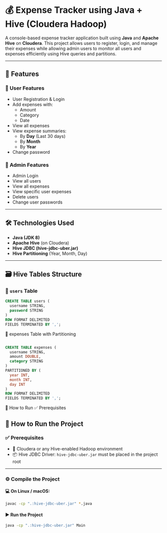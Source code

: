 # 💰 Expense Tracker using Java + Hive (Cloudera Hadoop)

A console-based expense tracker application built using **Java** and **Apache Hive** on **Cloudera**. This project allows users to register, login, and manage their expenses while allowing admin users to monitor all users and expenses efficiently using Hive queries and partitions.

---

## 📌 Features

### 👤 User Features
- User Registration & Login
- Add expenses with:
  - Amount
  - Category
  - Date
- View all expenses
- View expense summaries:
  - By **Day** (Last 30 days)
  - By **Month**
  - By **Year**
- Change password

### 🔑 Admin Features
- Admin Login
- View all users
- View all expenses
- View specific user expenses
- Delete users
- Change user passwords

---

## 🛠️ Technologies Used

- **Java (JDK 8)**  
- **Apache Hive** (on Cloudera)
- **Hive JDBC (hive-jdbc-uber.jar)**
- **Hive Partitioning** (Year, Month, Day)

---

## 🗃️ Hive Tables Structure

### 📄 `users` Table
```sql
CREATE TABLE users (
  username STRING,
  password STRING
)
ROW FORMAT DELIMITED
FIELDS TERMINATED BY ',';
 ```

📄 expenses Table with Partitioning
```sql

CREATE TABLE expenses (
  username STRING,
  amount DOUBLE,
  category STRING
)
PARTITIONED BY (
  year INT,
  month INT,
  day INT
)
ROW FORMAT DELIMITED
FIELDS TERMINATED BY ',';
```


🚀 How to Run
✅ Prerequisites

## 🚀 How to Run the Project

### ✅ Prerequisites

- 🐘 Cloudera or any Hive-enabled Hadoop environment  
- 📦 Hive JDBC Driver: `hive-jdbc-uber.jar` must be placed in the project root

---

### ⚙️ Compile the Project

#### 💻 On Linux / macOS:
```bash
javac -cp ".:hive-jdbc-uber.jar" *.java
```


#### ▶️ Run the Project
```bash
java -cp ".:hive-jdbc-uber.jar" Main
```
